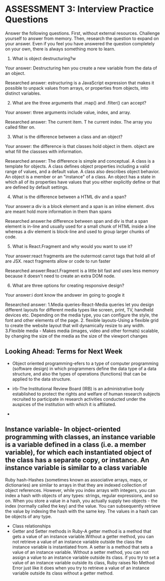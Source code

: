 # ASSESSMENT 3: Interview Practice Questions

Answer the following questions. First, without external resources. Challenge yourself to answer from memory. Then, research the question to expand on your answer. Even if you feel you have answered the question completely on your own, there is always something more to learn.

1. What is object destructuring?w


  Your answer: Destructuring hen you create a new variable from the data of an object.

  Researched answer:
estructuring is a JavaScript expression that makes it possible to unpack values from arrays, or properties from objects, into distinct variables.


2. What are the three arguments that .map() and .filter() can accept?

  Your answer:  three arguments include value, index, and array.

  Researched answer:
  The current item.
T he current index.
 The array you called filter on.




3. What is the difference between a class and an object?

  Your answer: the difference is that classes hold object in them. object are what fill the classses with information.

  Researched answer: The difference is simple and conceptual. A class is a template for objects. A class defines object properties including a valid range of values, and a default value. A class also describes object behavior. An object is a member or an "instance" of a class. An object has a state in which all of its properties have values that you either explicitly define or that are defined by default settings.



4. What is the difference between a HTML div and a span?

  Your answer:a div is a block element and a span is an inline element. divs  are meant hold more information in them than spans

  Researched answer:he difference between span and div is that a span element is in-line and usually used for a small chunk of HTML inside a line whereas a div element is block-line and used to group larger chunks of code.



5. What is React.Fragment and why would you want to use it?

  Your answer:react fragments are the outermost carrot tags that hold all of are JSX. react fragments allow or code to run faster

  Researched answer:React.Fragment is a little bit fast and uses less memory because it doesn't need to create an extra DOM node.



6. What are three options for creating responsive design?

  Your answer:i dont know the andswer im going to google it

  Researched answer:
  1.Media queries-React-Media queries let you design different layouts for different media types like screen, print, TV, handheld devices etc. Depending on the media type, you can configure the style, the font and other elements of the page.
  2. flexible layouts-Using a flexible grid to create the website layout that will dynamically resize to any width.
  3.Flexible media - Makes media (images, video and other formats) scalable, by changing the size of the media as the size of the viewport changes



## Looking Ahead: Terms for Next Week
- Object oriented programming-efers to a type of computer programming (software design) in which programmers define the data type of a data structure, and also the types of operations (functions) that can be applied to the data structure.

- irb-The Institutional Review Board (IRB) is an administrative body established to protect the rights and welfare of human research subjects recruited to participate in research activities conducted under the auspices of the institution with which it is affiliated.
-
 Instance variable- In object-oriented programming with classes, an instance variable is a variable defined in a class (i.e. a member variable), for which each instantiated object of the class has a separate copy, or instance. An instance variable is similar to a class variable
-
Ruby hash-Hashes (sometimes known as associative arrays, maps, or dictionaries) are similar to arrays in that they are indexed collection of object references. However, while you index arrays with integers, you can index a hash with objects of any types: strings, regular expressions, and so on. When you store a value in a hash, you actually supply two objects - the index (normally called the key) and the value. You can subsequently retrieve the value by indexing the hash with the same key. The values in a hash can be objects of any type.
- Class relationships
- Getter and Setter methods in Ruby-A getter method is a method that gets a value of an instance variable.Without a getter method, you can not retrieve a value of an instance variable outside the class the instance variable is instantiated from.
A setter is a method that sets a value of an instance variable.
Without a setter method, you can not assign a value to an instance variable outside its class.
if you try to set a value of an instance variable outside its class, Ruby raises No Method Error just like it does when you try to retrieve a value of an instance variable outside its class without a getter method.
